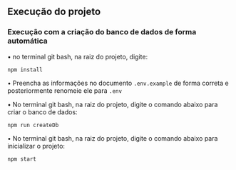 ## Execução do projeto
### Execução com a criação do banco de dados de forma automática

 • no terminal git bash, na raiz do projeto, digite:

```
npm install
```

 • Preencha as informações no documento `.env.example` de forma correta e posteriormente renomeie ele para `.env`

 • No terminal git bash, na raiz do projeto, digite o comando abaixo para criar o banco de dados:
```
npm run createDb
```
 • No terminal git bash, na raiz do projeto, digite o comando abaixo para inicializar o projeto:
```
npm start
```


